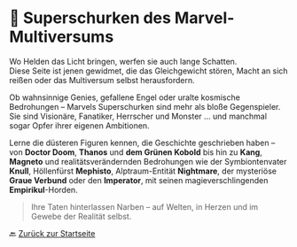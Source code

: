 # 🧠 Superschurken des Marvel-Multiversums

Wo Helden das Licht bringen, werfen sie auch lange Schatten.  
Diese Seite ist jenen gewidmet, die das Gleichgewicht stören, Macht an sich reißen oder das Multiversum selbst herausfordern.

Ob wahnsinnige Genies, gefallene Engel oder uralte kosmische Bedrohungen – Marvels Superschurken sind mehr als bloße Gegenspieler.  
Sie sind Visionäre, Fanatiker, Herrscher und Monster … und manchmal sogar Opfer ihrer eigenen Ambitionen.

Lerne die düsteren Figuren kennen, die Geschichte geschrieben haben – von **Doctor Doom**, **Thanos** und **dem Grünen Kobold** bis hin zu **Kang**, **Magneto** und realitätsverändernden Bedrohungen wie der Symbiontenvater **Knull**, Höllenfürst **Mephisto**, Alptraum-Entität **Nightmare**, der mysteriöse **Graue Verbund** oder den **Imperator**, mit seinen magieverschlingenden **Empirikul**-Horden.

> Ihre Taten hinterlassen Narben – auf Welten, in Herzen und im Gewebe der Realität selbst.

🔙 [Zurück zur Startseite](../index.md)
